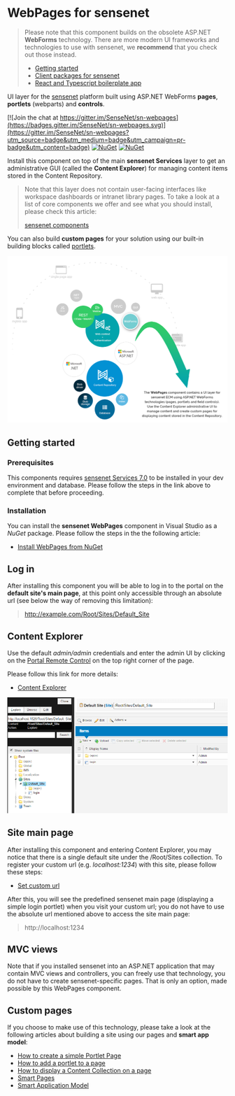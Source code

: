 # WebPages for sensenet

> Please note that this component builds on the obsolete ASP.NET **WebForms** technology. There are more modern UI frameworks and technologies to use with sensenet, we **recommend** that you check out those instead.
> 
> - [Getting started](https://community.sensenet.com/docs/getting-started/)
> - [Client packages for sensenet](https://github.com/SenseNet/sn-client)
> - [React and Typescript boilerplate app](https://github.com/SenseNet/sn-react-typescript-boilerplate) 

UI layer for the [sensenet](https://github.com/SenseNet/sensenet) platform built using ASP.NET WebForms **pages**, **portlets** (webparts) and **controls**.

[![Join the chat at https://gitter.im/SenseNet/sn-webpages](https://badges.gitter.im/SenseNet/sn-webpages.svg)](https://gitter.im/SenseNet/sn-webpages?utm_source=badge&utm_medium=badge&utm_campaign=pr-badge&utm_content=badge)
[![NuGet](https://img.shields.io/nuget/v/SenseNet.WebPages.Install.svg)](https://www.nuget.org/packages/SenseNet.WebPages.Install)
[![NuGet](https://img.shields.io/nuget/v/SenseNet.WebPages.svg)](https://www.nuget.org/packages/SenseNet.WebPages)

Install this component on top of the main **sensenet Services** layer to get an administrative GUI (called the **Content Explorer**) for managing content items stored in the Content Repository.

> Note that this layer does not contain user-facing interfaces like workspace dashboards or intranet library pages. To take a look at a list of core components we offer and see what you should install, please check this article:
>
> [sensenet components](https://github.com/SenseNet/sensenet/blob/master/docs/sensenet-components.md)

You can also build **custom pages** for your solution using our built-in building blocks called [portlets](http://wiki.sensenet.com/Portlet).

![WebPages component](https://raw.githubusercontent.com/SenseNet/sn-resources/master/images/sn-components/sn-components_webforms.png)

## Getting started
### Prerequisites
This components requires [sensenet Services 7.0](https://github.com/SenseNet/sensenet) to be installed in your dev environment and database. Please follow the steps in the link above to complete that before proceeding.

### Installation
You can install the **sensenet WebPages** component in Visual Studio as a *NuGet* package. Please follow the steps in the the following article:

- [Install WebPages from NuGet](/docs/install-webpages-from-nuget.md)

<a name="LogIn"></a>
## Log in
After installing this component you will be able to log in to the portal on the **default site's main page**, at this point only accessible through an absolute url (see below the way of removing this limitation):

> http://example.com/Root/Sites/Default_Site

## Content Explorer
Use the default *admin/admin* credentials and enter the admin UI by clicking on the [Portal Remote Control](http://wiki.sensenet.com/Portal_Remote_Control) on the top right corner of the page.

Please follow this link for more details:
- [Content Explorer](http://wiki.sensenet.com/Content_Explorer)

![Content Explorer](https://raw.githubusercontent.com/SenseNet/sn-resources/master/images/sn-screenshots/sn-content-explorer.png)

## Site main page
After installing this component and entering Content Explorer, you may notice that there is a single default  site under the /Root/Sites collection. To register your custom url (e.g. *localhost:1234*) with this site, please follow these steps:

- [Set custom url](http://wiki.sensenet.com/How_to_change_url_and_authentication_settings#Steps_for_configuring_URLs_on_the_portal)

After this, you will see the predefined sensenet main page (displaying a simple login portlet) when you visit your custom url; you do not have to use the absolute url mentioned above to access the site main page:

> http://localhost:1234

## MVC views
Note that if you installed sensenet into an ASP.NET application that may contain MVC views and controllers, you can freely use that technology, you do not have to create sensenet-specific pages. That is only an option, made possible by this WebPages component.

## Custom pages
If you choose to make use of this technology, please take a look at the following articles about building a site using our pages and **smart app model**:

- [How to create a simple Portlet Page](http://wiki.sensenet.com/How_to_create_a_simple_Portlet_Page)
- [How to add a portlet to a page](http://wiki.sensenet.com/How_to_add_a_portlet_to_a_page)
- [How to display a Content Collection on a page](http://wiki.sensenet.com/How_to_display_a_Content_Collection_on_a_page)
- [Smart Pages](http://wiki.sensenet.com/Smart_Pages)
- [Smart Application Model](http://wiki.sensenet.com/Smart_Application_Model)